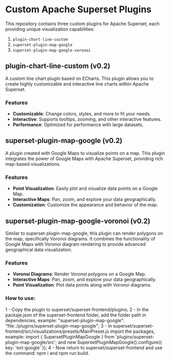 # Custom Apache Superset Plugins

This repository contains three custom plugins for Apache Superset, each providing unique visualization capabilities:

1. `plugin-chart-line-custom`
2. `superset-plugin-map-google`
3. `superset-plugin-map-google-voronoi`

## plugin-chart-line-custom (v0.2)

A custom line chart plugin based on ECharts. This plugin allows you to create highly customizable and interactive line charts within Apache Superset.

### Features
- **Customizable**: Change colors, styles, and more to fit your needs.
- **Interactive**: Supports tooltips, zooming, and other interactive features.
- **Performance**: Optimized for performance with large datasets.

## superset-plugin-map-google (v0.2)

A plugin created with Google Maps to visualize points on a map. This plugin integrates the power of Google Maps with Apache Superset, providing rich map-based visualizations.

### Features
- **Point Visualization**: Easily plot and visualize data points on a Google Map.
- **Interactive Maps**: Pan, zoom, and explore your data geographically.
- **Customization**: Customize the appearance and behavior of the map.

## superset-plugin-map-google-voronoi (v0.2)

Similar to superset-plugin-map-google, this plugin can render polygons on the map, specifically Voronoi diagrams. It combines the functionality of Google Maps with Voronoi diagram rendering to provide advanced geographical data visualization.

### Features
- **Voronoi Diagrams**: Render Voronoi polygons on a Google Map.
- **Interactive Maps**: Pan, zoom, and explore your data geographically.
- **Point Visualization**: Plot data points along with Voronoi diagrams.


### How to use:

1 - Copy the plugin to superset/superset-frontend/plugins;
2 - In the packaje.json of the superset-frontend folder, add the folder path in dependencies, example: "superset-plugin-map-google": "file:./plugins/superset-plugin-map-google";
3 - In superset/superset-frontend/src/visualizations/presets/MainPreset.js import the packages, example:
  import { SupersetPluginMapGoogle } from 'plugins/superset-plugin-map-google/src'; and new SupersetPluginMapGoogle().configure({ key: 'ext-google' });
4 - Now return to superset/superset-frontend and use the command: npm i and npm run build.